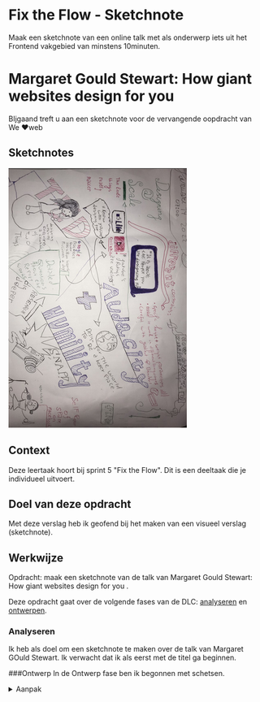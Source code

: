 
# Fix the Flow - Sketchnote

Maak een sketchnote van een online talk met als onderwerp 
iets uit het Frontend vakgebied van minstens 10minuten.

 

# Margaret Gould Stewart: How giant websites design for you 
BIjgaand treft u aan een sketchnote voor de vervangende oopdracht van We
❤️web

## Sketchnotes
<!-- Toon je gemaakte Sketchnotes en geef je plaatje een korte beschrijving -->
![Sketchnote](SketchnoteScr.png)
 
## Context

Deze leertaak hoort bij sprint 5 "Fix the Flow". 
Dit is een deeltaak die je individueel uitvoert. 


## Doel van deze opdracht
 
Met deze verslag heb ik geofend bij het maken van een visueel verslag (sketchnote). 


## Werkwijze

Opdracht: maak een sketchnote van de talk van Margaret Gould Stewart: How giant websites design for you .

Deze opdracht gaat over de volgende fases van de DLC: [analyseren](#analyseren) en [ontwerpen](#ontwerpen).

### Analyseren
Ik heb als doel om een sketchnote te maken over de talk 
van Margaret GOuld Stewart. Ik verwacht dat ik als eerst met de titel ga beginnen. 



###Ontwerp 
In de Ontwerp fase ben ik begonnen met schetsen. 
<details>
<summary>Aanpak</summary>

   Voor de talk begint.
   
   Teken het volgende:

1. Een titel (zie hiervoor de oefening tijdens de workshop).
2. Een simpel portretje van de persoon die de talk geeft (zie hiervoor de oefening tijdens de workshop).
3. De datum en tijd.
## Licentie

![GNU GPL V3](https://www.gnu.org/graphics/gplv3-127x51.png)

This work is licensed under [GNU GPLv3](./LICENSE).
